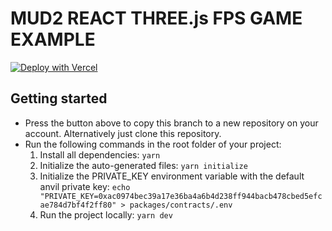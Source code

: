 # MUD2 REACT THREE.js FPS GAME EXAMPLE

[![Deploy with Vercel](https://vercel.com/button)](https://vercel.com/new/clone?repository-url=https%3A%2F%2Fgithub.com%2Flatticexyz%2Fv2sandbox%2Ftree%2Fthree-react-fps&env=VITE_CHAIN_ID&envDescription=The%20VITE_CHAIN_ID%20environment%20variable%20is%20used%20to%20determine%20the%20chain%20deployment%20to%20link%20to%20the%20client%20by%20default.&project-name=mud2-project&repository-name=mud2-project&redirect-url=https%3A%2F%2Flatticexyz.notion.site%2FMUD-v2-Documentation-cd478ea455af46e7b245f7387deb9a9a&root-directory=packages%2Fclient)

## Getting started

- Press the button above to copy this branch to a new repository on your account. Alternatively just clone this repository.
- Run the following commands in the root folder of your project:
  1. Install all dependencies: `yarn`
  2. Initialize the auto-generated files: `yarn initialize`
  3. Initialize the PRIVATE_KEY environment variable with the default anvil private key: `echo "PRIVATE_KEY=0xac0974bec39a17e36ba4a6b4d238ff944bacb478cbed5efcae784d7bf4f2ff80" > packages/contracts/.env`
  4. Run the project locally: `yarn dev`

